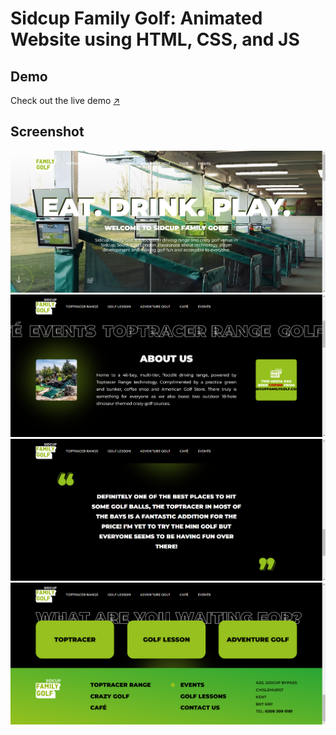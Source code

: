 # Sidcup Family Golf: Animated Website using HTML, CSS, and JS

## Demo

Check out the live demo [↗️](https://mohit-kucheriya.github.io/Sidcup_Family_Golf-Animated_Website_using_HTML_CSS_and_JS/)

## Screenshot
![Screenshot 1](https://github.com/Mohit-Kucheriya/Sidcup_Family_Golf-Animated_Website_using_HTML_CSS_and_JS/blob/992c74ce4ede023d0136e380c9788bec4574e609/Screenshot/1.png)
![Screenshot 2](https://github.com/Mohit-Kucheriya/Sidcup_Family_Golf-Animated_Website_using_HTML_CSS_and_JS/blob/992c74ce4ede023d0136e380c9788bec4574e609/Screenshot/2.png)
![Screenshot 3](https://github.com/Mohit-Kucheriya/Sidcup_Family_Golf-Animated_Website_using_HTML_CSS_and_JS/blob/992c74ce4ede023d0136e380c9788bec4574e609/Screenshot/3.png)
![Screenshot 4](https://github.com/Mohit-Kucheriya/Sidcup_Family_Golf-Animated_Website_using_HTML_CSS_and_JS/blob/992c74ce4ede023d0136e380c9788bec4574e609/Screenshot/4.png)
